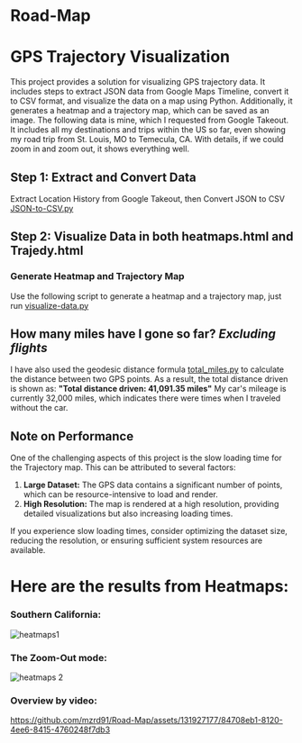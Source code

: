 # Road-Map

# GPS Trajectory Visualization

This project provides a solution for visualizing GPS trajectory data. It includes steps to extract JSON data from Google Maps Timeline, convert it to CSV format, and visualize the data on a map using Python. Additionally, it generates a heatmap and a trajectory map, which can be saved as an image.
The following data is mine, which I requested from Google Takeout. It includes all my destinations and trips within the US so far, even showing my road trip from St. Louis, MO to Temecula, CA. With details, if we could zoom in and zoom out, it shows everything well.

## Step 1: Extract and Convert Data

Extract Location History from Google Takeout, then Convert JSON to CSV [JSON-to-CSV.py](src/JSON-to-CSV.py)

## Step 2: Visualize Data in both heatmaps.html and Trajedy.html
### Generate Heatmap and Trajectory Map
Use the following script to generate a heatmap and a trajectory map, just run [visualize-data.py](src/visualize-data.py) 

## How many miles have I gone so far? *Excluding flights*
I have also used the geodesic distance formula [total_miles.py](src/total_miles.py) to calculate the distance between two GPS points. As a result, the total distance driven is shown as: **"Total distance driven: 41,091.35 miles"** My car's mileage is currently 32,000 miles, which indicates there were times when I traveled without the car.

## Note on Performance

One of the challenging aspects of this project is the slow loading time for the Trajectory map. This can be attributed to several factors:

1. **Large Dataset:** The GPS data contains a significant number of points, which can be resource-intensive to load and render.
2. **High Resolution:** The map is rendered at a high resolution, providing detailed visualizations but also increasing loading times.

If you experience slow loading times, consider optimizing the dataset size, reducing the resolution, or ensuring sufficient system resources are available.


# Here are the results from Heatmaps:

### Southern California:
![heatmaps1](https://github.com/mzrd91/Road-Map/assets/131927177/680eaf2f-3f42-47ba-b0f8-8220fc00449b) 

### The Zoom-Out mode:
![heatmaps 2](https://github.com/mzrd91/Road-Map/assets/131927177/c41c67de-6fab-4471-a279-1fe568bc90ef)

### Overview by video:
https://github.com/mzrd91/Road-Map/assets/131927177/84708eb1-8120-4ee6-8415-4760248f7db3 




